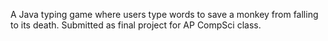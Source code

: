 A Java typing game where users type words to save a monkey from falling to its death. Submitted as final project for AP CompSci class.
